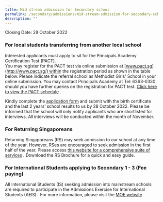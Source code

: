 ```yaml
---
title: Mid stream admission for Secondary school
permalink: /secondary/admissions/mid-stream-admission-for-secondary-school/
description: ""
---
```

Closing Date: 28 October 2022

### For local students transferring from another local school

[​](https://www-mgs-moe-edu-sg-admin.cwp.sg/secondary/admissions/goog_2013998115)Interested applicants must apply to sit for the Principals Academy Certification Test (PACT).  
You may register for the PACT test via online submission at [www.pact.sg](http://www.pact.sg/) within the registration period as shown in the table below. Please indicate the referral school as Methodist Girls' School in your online submission. You may contact Principals Academy at Tel: 6363-0330 should you have further queries on the registration for PACT test. [Click here to view the PACT schedule](https://drive.google.com/file/d/1jm6NRPrVVPX0chN0sdjrNq0oSWaGCPQG/view?usp=sharing) .

  

​Kindly complete the [application form](https://form.gov.sg/62eb2a3bd7b4560012a6c9a7) and submit with the birth certificate and the last 2 years' school results to us by 28 October 2022. Please be informed that the school will only notify applicants who are shortlisted for interviews. All interviews will be conducted within the month of November.  

  

### For Returning Singaporeans

​Returning Singaporeans (RS) may seek admission to our school at any time of the year. However, RSes are encouraged to seek admission in the first half of the year. Please access [this website for a comprehensive suite of services](https://www.moe.gov.sg/returning-singaporeans) . Download the RS Brochure for a quick and easy guide.  
  

### For International Students applying to Secondary 1 - 3 (Fee paying)

​All International Students (IS) seeking admission into mainstream schools are required to participate in the Admissions Exercise for International Students (AEIS).  For more information, please visit the [MOE website](https://www.moe.gov.sg/international-students) .
